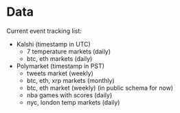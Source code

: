 # Data
Current event tracking list:
- Kalshi (timestamp in UTC)
    - 7 temperature markets (daily)
    - btc, eth markets (daily)
- Polymarket (timestamp in PST)
    - tweets market (weekly)
    - btc, eth, xrp markets (monthly)
    - btc, eth market (weekly) (in public schema for now)
    - nba games with scores (daily)
    - nyc, london temp markets (daily)
